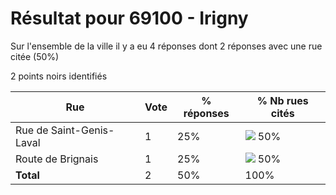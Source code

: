 # Résultat pour 69100 - Irigny

Sur l'ensemble de la ville il y a eu 4 réponses dont 2 réponses avec une rue citée (50%)

2 points noirs identifiés

| Rue | Vote | % réponses | % Nb rues cités|
|-----|------|------------|----------------|
| Rue de Saint-Genis-Laval | 1 | 25% | <img src="../../img/bar_50.gif" />&nbsp;50%|
| Route de Brignais | 1 | 25% | <img src="../../img/bar_50.gif" />&nbsp;50%|
| **Total** | 2 | 50% | 100%|
